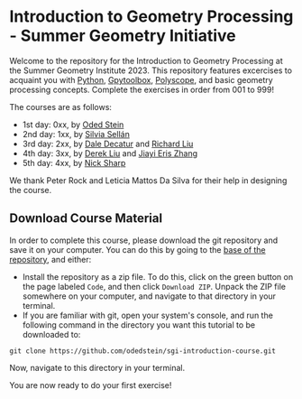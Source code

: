 # Introduction to Geometry Processing - Summer Geometry Initiative

Welcome to the repository for the Introduction to Geometry Processing at the Summer Geometry Institute 2023.
This repository features excercises to acquaint you with
[Python](https://www.python.org/about/gettingstarted/),
[Gpytoolbox](https://gpytoolbox.org),
[Polyscope](https://polyscope.run/py/),
and basic geometry processing concepts.
Complete the exercises in order from 001 to 999!

The courses are as follows:
* 1st day: 0xx, by [Oded Stein](https://odedstein.com/)
* 2nd day: 1xx, by [Silvia Sellán](http://dgp.toronto.edu/~sgsellan/)
* 3rd day: 2xx, by [Dale Decatur](https://ddecatur.github.io) and [Richard Liu](http://www.computerscience.uchicago.edu/people/richard-liu/)
* 4th day: 3xx, by [Derek Liu](https://www.dgp.toronto.edu/~hsuehtil/) and [Jiayi Eris Zhang](https://eriszhang.github.io)
* 5th day: 4xx, by [Nick Sharp](https://nmwsharp.com)

We thank Peter Rock and Leticia Mattos Da Silva for their help in designing the course.


## Download Course Material 

In order to complete this course, please download the git repository and save
it on your computer.
You can do this by going to the
[base of the repository](https://github.com/odedstein/sgi-introduction-course),
and either:

* Install the repository as a zip file.
To do this, click on the green button on the page labeled `Code`, and then
click `Download ZIP`.
Unpack the ZIP file somewhere on your computer, and navigate to that directory
in your terminal.
* If you are familiar with git, open your system's console, and run the
following command in the directory you want this tutorial to be downloaded to:
```
git clone https://github.com/odedstein/sgi-introduction-course.git
```
Now, navigate to this directory in your terminal.

You are now ready to do your first exercise!


